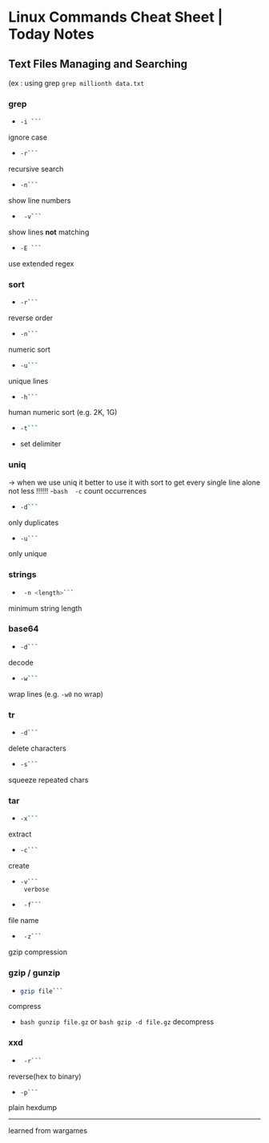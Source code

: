 # Linux Commands Cheat Sheet | Today  Notes

## Text Files Managing and Searching
(ex : using grep ```grep millionth data.txt```
### grep  
- ```bash
  -i ```
 ignore case  
- ```bash
  -r```
recursive search  
- ```bash
  -n```
show line numbers  
- ```bash
   -v```
show lines **not** matching  
- ```bash
  -E ```
 use extended regex  

### sort  
- ```bash
  -r```
reverse order  
- ```bash
  -n```
numeric sort  
- ```bash
  -u```
unique lines  
- ```bash
  -h```
human numeric sort (e.g. 2K, 1G)  
- ```bash
  -t```
- set delimiter  

### uniq  
-> when we use uniq it better to use it with sort to get every single line alone not less !!!!!!
-```bash 
-c``` 
  count occurrences  
- ```bash
  -d```
only duplicates  
- ```bash
  -u```
 only unique  

### strings  
- ```bash
   -n <length>```
minimum string length  

### base64  
- ```bash
  -d```
decode  
- ```bash
  -w```
 wrap lines (e.g. ```-w0``` no wrap)  

### tr  
- ```bash
  -d``` 
delete characters  
- ```bash
  -s```
 squeeze repeated chars  

### tar  
- ```bash
  -x```
 extract  
- ```bash
  -c```
create  
- ```bash
  -v```
   verbose  
- ```bash
   -f```
 file name  
- ```bash
   -z```
gzip compression  

### gzip / gunzip  
- ```bash
  gzip file```
 compress  
- ```bash gunzip file.gz``` or ```bash gzip -d file.gz```
   decompress  

### xxd  
- ```bash
   -r```
 reverse(hex to binary)  
- ```bash
  -p```
plain hexdump  

---

learned from wargames

